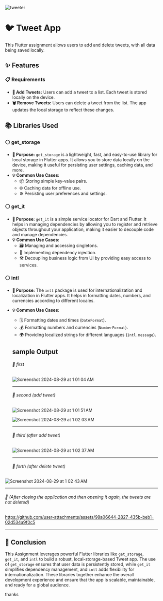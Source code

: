 
![tweeter](https://github.com/user-attachments/assets/bf25fe15-9114-4f72-a9bf-da63cb4a2441)

# 🐦 Tweet App

This Flutter assignment allows users to add and delete tweets, with all data being saved locally.

## ✨ Features

### 📋 Requirements
- **📝 Add Tweets:** Users can add a tweet to a list. Each tweet is stored locally on the device.
- **🗑️ Remove Tweets:** Users can delete a tweet from the list. The app updates the local storage to reflect these changes.

## 📚 Libraries Used

### ⚪️ get_storage
- **🔧 Purpose:** `get_storage` is a lightweight, fast, and easy-to-use library for local storage in Flutter apps. It allows you to store data locally on the device, making it useful for persisting user settings, caching data, and more.
- **💡 Common Use Cases:**
  - 📦 Storing simple key-value pairs.
  - 🌐 Caching data for offline use.
  - ⚙️ Persisting user preferences and settings.

### ⚪️ get_it
- **🔧 Purpose:** `get_it` is a simple service locator for Dart and Flutter. It helps in managing dependencies by allowing you to register and retrieve objects throughout your application, making it easier to decouple code and manage dependencies.
- **💡 Common Use Cases:**
  - 🗃️ Managing and accessing singletons.
  - 🧩 Implementing dependency injection.
  - 🛠️ Decoupling business logic from UI by providing easy access to services.

### ⚪️ intl
- **🔧 Purpose:** The `intl` package is used for internationalization and localization in Flutter apps. It helps in formatting dates, numbers, and currencies according to different locales.
- **💡 Common Use Cases:**
  - 🗓️ Formatting dates and times (`DateFormat`).
  - 💰 Formatting numbers and currencies (`NumberFormat`).
  - 🌍 Providing localized strings for different languages (`Intl.message`).
 
  ## sample Output
  ###### 📜 first 
  ![Screenshot 2024-08-29 at 1 01 04 AM](https://github.com/user-attachments/assets/e582f936-9663-4a71-a8bb-a5cf28cf73f0)

  
  ------------------------------------------------------------------------------------

   ###### 📜 second (add tweet)
  ![Screenshot 2024-08-29 at 1 01 51 AM](https://github.com/user-attachments/assets/489703c2-6c8b-4661-8096-bc8671a321d1)

  ![Screenshot 2024-08-29 at 1 02 03 AM](https://github.com/user-attachments/assets/05ebfd22-cb6a-4e1c-b622-ed18bb21fad1)

    ------------------------------------------------------------------------------------


  ###### 📜 third (after add tweet)
  ![Screenshot 2024-08-29 at 1 02 37 AM](https://github.com/user-attachments/assets/d0fd1c1e-7006-47d8-a415-b76b3aeb0337)

  ------------------------------------------------------------------------------------

  ###### 📜 forth (after delete tweet)

![Screenshot 2024-08-29 at 1 02 43 AM](https://github.com/user-attachments/assets/f477780b-1802-48bb-9fe8-b3888fe25db7)

  ------------------------------------------------------------------------------------

  ###### 📜  (After closing the application and then opening it again, the tweets are not deleted)
  
https://github.com/user-attachments/assets/98a06644-2827-435b-beb1-02d534a9f0c5

  ------------------------------------------------------------------------------------


## 📝 Conclusion

This Assignment  leverages powerful Flutter libraries like `get_storage`, `get_it`, and `intl` to build a robust, local-storage-based Tweet  app. The use of `get_storage` ensures that user data is persistently stored, while `get_it` simplifies dependency management, and `intl` adds flexibility for internationalization. These libraries together enhance the overall development experience and ensure that the app is scalable, maintainable, and ready for a global audience.

thanks 

 
